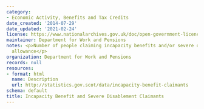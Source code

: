 ```yaml
---
category:
- Economic Activity, Benefits and Tax Credits
date_created: '2014-07-29'
date_updated: '2021-02-24'
license: https://www.nationalarchives.gov.uk/doc/open-government-licence/version/3/
maintainer: Department for Work and Pensions
notes: <p>Number of people claiming incapacity benefits and/or severe disablement
  allowance</p>
organization: Department for Work and Pensions
records: null
resources:
- format: html
  name: Description
  url: http://statistics.gov.scot/data/incapacity-benefit-claimants
schema: default
title: Incapacity Benefit and Severe Disablement Claimants
---
```

